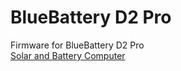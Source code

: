 # BlueBattery D2 Pro
Firmware for BlueBattery D2 Pro<br>
[Solar and Battery Computer](https://www.blue-battery.com/solar-und-batteriecomputer)
